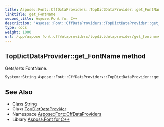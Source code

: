 ```yaml
---
title: Aspose::Font::CffDataProviders::TopDictDataProvider::get_FontName method
linktitle: get_FontName
second_title: Aspose.Font for C++
description: 'Aspose::Font::CffDataProviders::TopDictDataProvider::get_FontName method. Gets/sets FontName in C++.'
type: docs
weight: 1000
url: /cpp/aspose.font.cffdataproviders/topdictdataprovider/get_fontname/
---
```

## TopDictDataProvider::get_FontName method


Gets/sets FontName.

```cpp
System::String Aspose::Font::CffDataProviders::TopDictDataProvider::get_FontName()
```

## See Also

* Class [String](../../../system/string/)
* Class [TopDictDataProvider](../)
* Namespace [Aspose::Font::CffDataProviders](../../)
* Library [Aspose.Font for C++](../../../)
